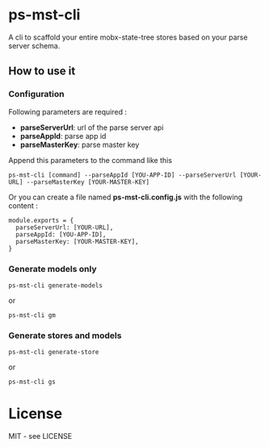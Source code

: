 # ps-mst-cli

A cli to scaffold your entire mobx-state-tree stores based on your parse server schema.

## How to use it

### Configuration

Following parameters are required :

- **parseServerUrl**: url of the parse server api
- **parseAppId**: parse app id
- **parseMasterKey**: parse master key

Append this parameters to the command like this

```
ps-mst-cli [command] --parseAppId [YOU-APP-ID] --parseServerUrl [YOUR-URL] --parseMasterKey [YOUR-MASTER-KEY]
```

Or you can create a file named **ps-mst-cli.config.js** with the following content :

```
module.exports = {
  parseServerUrl: [YOUR-URL],
  parseAppId: [YOU-APP-ID],
  parseMasterKey: [YOUR-MASTER-KEY],
}
```

### Generate models only

```
ps-mst-cli generate-models
```

or

```
ps-mst-cli gm
```

### Generate stores and models

```
ps-mst-cli generate-store
```

or

```
ps-mst-cli gs
```

# License

MIT - see LICENSE
